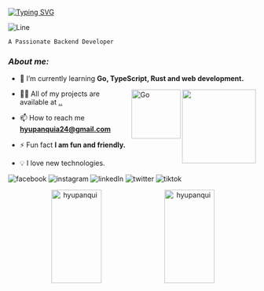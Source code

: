 [![Typing SVG](https://readme-typing-svg.demolab.com?font=JetBrains+Mono&size=23&pause=1000&center=true&multiline=true&width=700&height=75&lines=+I'm+Humberto+Yupanqui+Apaza;Software+Engineering+student+with+AI+in+Peru)](#!)

![Line](https://user-images.githubusercontent.com/73097560/115834477-dbab4500-a447-11eb-908a-139a6edaec5c.gif)



 ```
A Passionate Backend Developer 
 ```


### **_About me:_**

- 🌱 I’m currently learning **Go, TypeScript, Rust and web development.**

<img align="right" src="https://media.giphy.com/media/M9gbBd9nbDrOTu1Mqx/giphy.gif?height=75" width="150"/><img align="right" alt="Go" width="100" src="https://user-images.githubusercontent.com/109688585/196823061-248249bd-f931-45b7-adb8-1bb0a6d488a1.gif">

- 👨‍💻 All of my projects are available at [..](www.comdlls.com)

- 📫 How to reach me **hyupanquia24@gmail.com**

- ⚡ Fun fact **I am fun and friendly.**

- 💡 I love new technologies.

![facebook](https://user-images.githubusercontent.com/109688585/197315413-0807404e-7488-45d2-abad-1df6a566fb01.svg)
![instagram](https://user-images.githubusercontent.com/109688585/197315418-f47d9547-74b3-4e82-b6e3-576b76e71918.svg)
![linkedIn](https://user-images.githubusercontent.com/109688585/197315950-06bd3031-c924-408b-9e0a-e96b968bbbd3.svg)
![twitter](https://user-images.githubusercontent.com/109688585/197315432-04df6483-de28-45e5-abc3-8ae4723fdda8.svg)
![tiktok](https://user-images.githubusercontent.com/109688585/197315429-07ad4b38-82a5-45b3-a0f0-c3764b9280ba.svg)


<p align="center">&nbsp;<img width="45%" height="190px" src="https://github-readme-stats.vercel.app/api?username=hyupanqui&show_icons=true&locale=en&&count_private=true&hide_border=true&title_color=00bfbf&icon_color=00bfbf&text_color=c9d1d9&bg_color=0d1117" alt="hyupanqui" /> <img width="45%" height="190px" src="https://github-readme-stats.vercel.app/api/top-langs?username=hyupanqui&show_icons=true&locale=en&layout=compact&hide_border=true&title_color=00bfbf&text_color=00bfbf&bg_color=0d1117" alt="hyupanqui" /></p>
